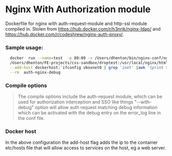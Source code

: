 # Nginx With Authorization module
Dockerfile for nginx with auth-request-module and http-ssl module compiled in. Stolen from https://hub.docker.com/r/h3nrik/nginx-ldap/ and https://hub.docker.com/r/codeshrew/nginx-auth-proxy/.

### Sample usage:
```bash
  docker  run --name=test  -p 80:80 -v /Users/dhenton/bin/nginx-conf/ngproxy.conf:/etc/nginx/nginx.conf:ro -v \
  /Users/dhenton/FE-projects/css-sandbox/droptest:/usr/local/nginx/html:ro -v /Users/dhenton/nginx/logs:/var/log/nginx  \
  --add-host dockerhost:`ifconfig vboxnet0 | grep 'inet' |awk '{print $2}'` \
  --rm  auth-nginx-debug 
```

### Compile options
> The compile options include the auth-request module, which can be used for authorization interception and SSO like things
> "--with-debug" option will allow auth request matching debug information which can be activated with the debug entry on the error_log line in the conf file. 

### Docker host
In the above configuration the add-host flag adds the ip to the container etc/hosts file that will allow access to services on the host, eg a web server.
